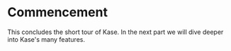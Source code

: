 # Commencement

This concludes the short tour of Kase. In the next part we will dive deeper into Kase's many features.

